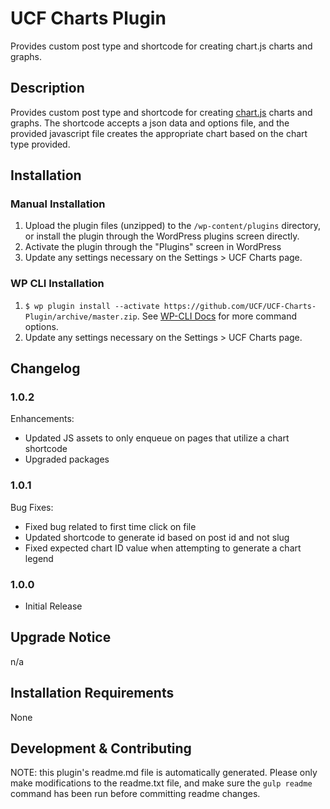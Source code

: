 # UCF Charts Plugin #

Provides custom post type and shortcode for creating chart.js charts and graphs.


## Description ##

Provides custom post type and shortcode for creating [chart.js](http://www.chartjs.org/) charts and graphs. The shortcode accepts a json data and options file, and the provided javascript file creates the appropriate chart based on the chart type provided.


## Installation ##

### Manual Installation ###
1. Upload the plugin files (unzipped) to the `/wp-content/plugins` directory, or install the plugin through the WordPress plugins screen directly.
2. Activate the plugin through the "Plugins" screen in WordPress
3. Update any settings necessary on the Settings > UCF Charts page.

### WP CLI Installation ###
1. `$ wp plugin install --activate https://github.com/UCF/UCF-Charts-Plugin/archive/master.zip`.  See [WP-CLI Docs](http://wp-cli.org/commands/plugin/install/) for more command options.
2. Update any settings necessary on the Settings > UCF Charts page.


## Changelog ##

### 1.0.2 ###
Enhancements:
* Updated JS assets to only enqueue on pages that utilize a chart shortcode
* Upgraded packages

### 1.0.1 ###
Bug Fixes:
* Fixed bug related to first time click on file
* Updated shortcode to generate id based on post id and not slug
* Fixed expected chart ID value when attempting to generate a chart legend

### 1.0.0 ###
* Initial Release


## Upgrade Notice ##

n/a


## Installation Requirements ##

None


## Development & Contributing ##

NOTE: this plugin's readme.md file is automatically generated.  Please only make modifications to the readme.txt file, and make sure the `gulp readme` command has been run before committing readme changes.
